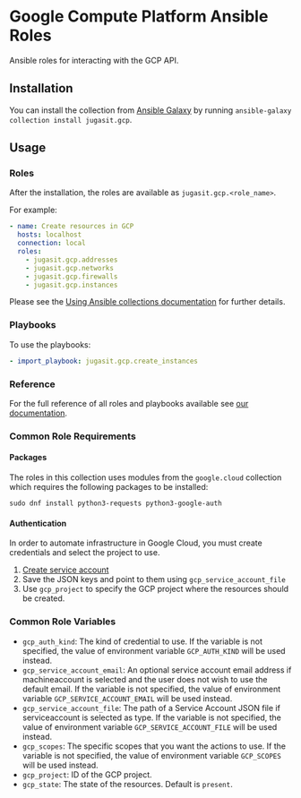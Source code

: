 # Google Compute Platform Ansible Roles

Ansible roles for interacting with the GCP API.

## Installation

You can install the collection from [Ansible Galaxy](https://galaxy.ansible.com/jugasit/gcp) by running `ansible-galaxy collection install jugasit.gcp`.

## Usage

### Roles

After the installation, the roles are available as `jugasit.gcp.<role_name>`.

For example:

```yaml
- name: Create resources in GCP
  hosts: localhost
  connection: local
  roles:
    - jugasit.gcp.addresses
    - jugasit.gcp.networks
    - jugasit.gcp.firewalls
    - jugasit.gcp.instances
```

Please see the [Using Ansible collections documentation](https://docs.ansible.com/ansible/devel/collections_guide/index.html#collections-index) for further details.

### Playbooks

To use the playbooks:

```yaml
- import_playbook: jugasit.gcp.create_instances
```

### Reference

For the full reference of all roles and playbooks available see [our documentation]().

### Common Role Requirements

#### Packages

The roles in this collection uses modules from the `google.cloud` collection which requires the following packages to be installed:

```shell
sudo dnf install python3-requests python3-google-auth
```

#### Authentication

In order to automate infrastructure in Google Cloud, you must create credentials and select the project to use.

1. [Create service account](https://developers.google.com/identity/protocols/oauth2/service-account#creatinganaccount)
2. Save the JSON keys and point to them using `gcp_service_account_file`
3. Use `gcp_project` to specify the GCP project where the resources should be created.

### Common Role Variables

- `gcp_auth_kind`: The kind of credential to use. If the variable is not specified, the value of environment variable `GCP_AUTH_KIND` will be used instead.
- `gcp_service_account_email`: An optional service account email address if machineaccount is selected and the user does not wish to use the default email. If the variable is not specified, the value of environment variable `GCP_SERVICE_ACCOUNT_EMAIL` will be used instead.
- `gcp_service_account_file`: The path of a Service Account JSON file if serviceaccount is selected as type. If the variable is not specified, the value of environment variable `GCP_SERVICE_ACCOUNT_FILE` will be used instead.
- `gcp_scopes`: The specific scopes that you want the actions to use. If the variable is not specified, the value of environment variable `GCP_SCOPES` will be used instead.
- `gcp_project`: ID of the GCP project.
- `gcp_state`: The state of the resources. Default is `present`.
